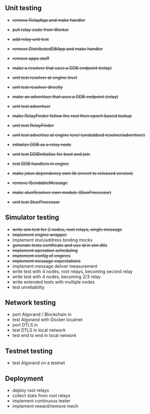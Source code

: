 ## Unit testing
- ~~remove RelayApp and make handler~~
- ~~pull relay code from Worker~~
- ~~add relay unit test~~
- ~~remove DistributedDBApp and make handler~~
- ~~remove apps stuff~~

- ~~make a resolver that uses a DDB endpoint (relay)~~
- ~~unit test resolver at engine level~~
- ~~unit test resolver directly~~
- ~~make an advertiser that uses a DDB endpoint (relay)~~
- ~~unit test advertiser~~

- ~~make RelayFinder follow the root then epoch based lookup~~
- ~~unit test RelayFinder~~

- ~~unit test advertise at engine level
  (unstubbed resolver/advertiser)~~

- ~~initialize DDB as a relay node~~
- ~~unit test DDBInitialize for boot and join~~
- ~~test DDB handlers in engine~~
- ~~make jstun dependency own lib (revert to released version)~~
- ~~remove ISendableMessage~~
- ~~make stunResolver own module (StunProcessor)~~
- ~~unit test StunProcessor~~

## Simulator testing

- ~~write sim test for 2 nodes, root relays, single message~~
- ~~implement engine wrapper~~
- implement stun/address binding mocks
- ~~generate tests certificate and use id in sim dtls~~
- ~~implement operation scheduling~~
- ~~implement config of engines~~
- ~~implement message expectations~~
- implement message deliver measurement
- write test with 4 nodes, root relays, becoming second relay
- write test with 4 nodes, becoming 2/3 relay
- write extended tests with multiple nodes
- test unreliability

## Network testing

- port Algorand / Blockchain in
- test Algorand with Docker localnet
- port DTLS in
- test DTLS in local network
- test end to end in local network

## Testnet testing

- test Algorand on a testnet

## Deployment

- deploy root relays
- collect stats from root relays
- implement continuous tester
- implement reward/remove mech

